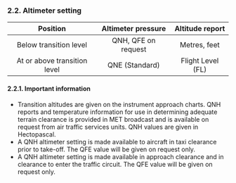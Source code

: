 ### 	2.2. Altimeter setting

|           Position           | Altimeter pressure  |  Altitude report  |
| :--------------------------: | :-----------------: | :---------------: |
|    Below transition level    | QNH, QFE on request |   Metres, feet    |
| At or above transition level |   QNE (Standard)    | Flight Level (FL) |

#### 2.2.1. Important information

- Transition altitudes are given on the instrument approach charts. QNH reports and temperature information for use in determining adequate terrain clearance is provided in MET broadcast and is available on request from air traffic services units. QNH values are given in Hectopascal. 
- A QNH altimeter setting is made available to aircraft in taxi clearance prior to take-off. The QFE value will be given on request only.
- A QNH altimeter setting is made available in approach clearance and in clearance to enter the traffic circuit. The QFE value will be given on request only.

